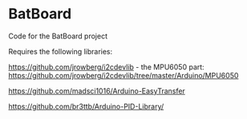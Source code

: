 # BatBoard
Code for the BatBoard project

Requires the following libraries:

https://github.com/jrowberg/i2cdevlib - the MPU6050 part: https://github.com/jrowberg/i2cdevlib/tree/master/Arduino/MPU6050

https://github.com/madsci1016/Arduino-EasyTransfer

https://github.com/br3ttb/Arduino-PID-Library/
